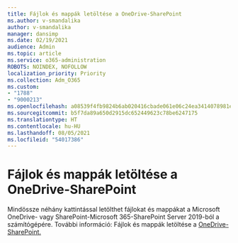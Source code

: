 ```yaml
---
title: Fájlok és mappák letöltése a OneDrive-SharePoint
ms.author: v-smandalika
author: v-smandalika
manager: dansimp
ms.date: 02/19/2021
audience: Admin
ms.topic: article
ms.service: o365-administration
ROBOTS: NOINDEX, NOFOLLOW
localization_priority: Priority
ms.collection: Adm_O365
ms.custom:
- "1788"
- "9000213"
ms.openlocfilehash: a08539f4fb9824b6ab020416cbade061e06c24ea3414078981e39c2c10f4beee
ms.sourcegitcommit: b5f7da89a650d2915dc652449623c78be6247175
ms.translationtype: HT
ms.contentlocale: hu-HU
ms.lasthandoff: 08/05/2021
ms.locfileid: "54017386"
---
```

# <a name="download-files-and-folders-from-onedrive-or-sharepoint"></a>Fájlok és mappák letöltése a OneDrive-SharePoint

Mindössze néhány kattintással letölthet fájlokat és mappákat a Microsoft OneDrive- vagy SharePoint-Microsoft 365-SharePoint Server 2019-ból a számítógépére. További információ: Fájlok és mappák letöltése a [OneDrive-SharePoint.](https://support.microsoft.com/office/download-files-and-folders-from-onedrive-or-sharepoint-5c7397b7-19c7-4893-84fe-d02e8fa5df05)
